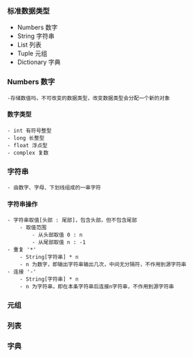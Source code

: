 ### 标准数据类型
 - Numbers 数字
 - String 字符串
 - List 列表
 - Tuple 元组
 - Dictionary 字典

### Numbers 数字
	-存储数值吗，不可改变的数据类型，改变数据类型会分配一个新的对象
#### 数字类型
	- int 有符号整型
	- long 长整型
	- float 浮点型
	- complex 复数
### 字符串
	- 由数字、字母、下划线组成的一串字符
#### 字符串操作 
	- 字符串取值[头部 : 尾部]，包含头部，但不包含尾部
		- 取值范围 
			- 从头部取值 0 : n
			- 从尾部取值 n : -1
	- 重复 '*'
		- String[字符串] * n
		- n 为数字，即输出字符串输出几次，中间无分隔符，不作用到源字符串
	- 连接 '-'
		- String[字符串] * n
		- n 为字符串，即在本条字符串后连接n字符串，不作用到源字符串
### 元组

### 列表

### 字典